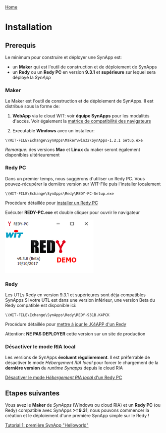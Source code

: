[Home](sitemap.md)

# Installation

## Prerequis

Le minimum pour construire et déployer une SynApp est:
* un **Maker** qui est l'outil de construction et de déploiement de SynApps
* un **Redy** ou un **Redy PC** en version **9.3.1** et **supérieure** sur lequel sera déployé la *SynApp*

### Maker

Le Maker est l'outil de construction et de déploiement de SynApps. Il est distribué sous la forme de:

1. **WebApp** via le cloud WIT: voir **équipe SynApps** pour les modalités d'accès. Voir également la [matrice de compatibilité des navigateurs](browers.md)

2. Executable **Windows** avec un installeur:
```
\\WIT-FILE\Echange\SynApps\Maker\win32\SynApps-1.2.1 Setup.exe
```
_Remarque:_ des versions **Mac** et **Linux** du maker seront également disponibles ultérieurement

### Redy PC

Dans un premier temps, nous suggérons d'utiliser un Redy PC. Vous pouvez-récupérer la dernière version sur WIT-File puis l'installer localement
```
\\WIT-FILE\Echange\SynApps\Redy\REDY-PC-Setup.exe
```
Procédure détaillée pour [installer un Redy PC](redy/install.md)

Exécuter **REDY-PC.exe** et double cliquer pour ouvrir le navigateur

![RedyPC](assets/redyPCexe.png)

### Redy

Les UTLs Redy en version 9.3.1 et supérieures sont déja compatibles SynApps
Si votre UTL est dans une version inférieur, une version Beta du Redy compatible est disponible ici:
```
\\WIT-FILE\Echange\SynApps\Redy\REDY-931B.K4PCK
```
Procédure détaillée pour [mettre à jour le .K4APP d'un Redy](redy/install.md)

Attention: **NE PAS DEPLOYER** cette version sur un site de production

### Désactiver le mode RIA local

Les versions de SynApps **évoluent régulierement**. Il est préferrable de désactiver le mode *Hébergement RIA local* pour forcer le chargement de la **dernière version** du *runtime Synapps* depuis le cloud RIA

[Désactiver le mode *Hébergement RIA local* d'un Redy PC](redy/configure.md)

## Etapes suivantes

Vous avez le **Maker** de *SynApps* (Windows ou cloud RIA) et un **Redy PC** (ou Redy) compatible avec SynApps **>=9.31**, nous pouvons commencer la création et le déploiement d'une première SynApp simple sur le Redy !

[Tutorial 1: première SynApp "Helloworld"](tutos/tuto01/index.md)